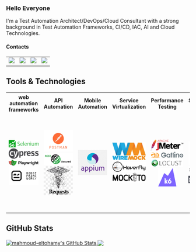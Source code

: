 ### Hello Everyone

I'm a Test Automation Architect/DevOps/Cloud Consultant with a strong background in Test Automation Frameworks, CI/CD, IAC, AI and Cloud Technologies.
#### Contacts
<table>
  <tr>
    <td>
      <a href="https://www.linkedin.com/in/mahmoudeltohamy/">
        <img src="https://img.shields.io/badge/LinkedIn-blue?style=social&logo=linkedin" />
      </a>
    </td>
    <td>
      <a href="https://youtube.com/@mahmoudeltohamy366?si=RlP4SKKKNsI93Mzg">
        <img src="https://img.shields.io/youtube/channel/views/UCqakQNKkL5vTh-DzIEu_0IQ?style=social&logo=youtube" />
      </a>
    </td>
    <td>
      <a href="https://medium.com/@mahmoud.mohammed.elhady">
        <img src="https://img.shields.io/badge/Medium-Blogs-orange?style=social&logo=medium" />
      </a>
    </td>
    <td>
      <a href="https://www.hackerrank.com/profile/mahmoud_mohamme1">
        <img src="https://img.shields.io/badge/-Hackerrank-2EC866?logo=HackerRank&logoColor=white" />
      </a>
    </td>
  </tr>
</table>

## Tools & Technologies

<table style="table-layout: fixed;" >
    <tr>
        <th style="width: 11.1%;">web automation frameworks</th>
        <th style="width: 11.1%;">API Automation</th>
        <th style="width: 11.1%;">Mobile Automation</th>
        <th style="width: 11.1%;">Service Virtualization</th>
        <th style="width: 11.1%;">Performance Testing</th>
        <th style="width: 11.1%;">Security Testing</th>
        <th style="width: 11.1%;">IAC Testing</th>
        <th style="width: 11.1%;">DevOps</th>
        <th style="width: 11.1%;">Programming Languages</th>
    </tr>
    <tr>
        <td>
            <img src="./stack/selenium.png" alt="selenium" />
            <img src="./stack/cypress.png" alt="cypress" />
            <img src="./stack/playwright.png" alt="playwright" />
            <img src="./stack/roboframework.png" alt="roboframework" />
        </td>
        <td>
            <img src="./stack/postman.png" alt="postman" />
            <img src="./stack/restassured.png" alt="restassured" />
            <img src="./stack/requests.png" alt="requests" />
        </td>
        <td>
            <img src="./stack/appium.png" alt="appium" />
        </td>
        <td>
            <img src="./stack/wiremock.png" width="200" height="50"   alt="wiremock" />
            <img src="./stack/hoverfly.png" alt="hoverfly" />
            <img src="./stack/mockito.png" alt="mockito" />
        </td>
        <td>
            <img src="./stack/jmeter.png" alt="jmeter" />
            <img src="./stack/gatling.png"  alt="gatling" />
            <img src="./stack/locust.png"  alt="locust" />
            <img src="./stack/k6.png"  width="50" height="50" style="display: block; margin: auto;" alt="k6" />
        </td>
        <td>
            <img src="./stack/burp.png" alt="burp" />
            <img src="./stack/metasploit.png" alt="metasploit" />
            <img src="./stack/zaproxy.png" alt="zaproxy" />
            <img src="./stack/mobsf.png" alt="mobsf" />
        </td>
        <td>
            <img src="./stack/molecule.png"  alt="molecule" />
            <img src="./stack/testinfra.png" alt="testinfra" />
        </td>
        <td>
            <img src="./stack/docker.png" alt="docker" />
            <img src="./stack/ansible.png" alt="ansible" />
            <img src="./stack/vagrant.png" alt="vagrant" />
            <img src="./stack/terraform.png" alt="terraform" />
            <img src="./stack/kubernetes.png" alt="kubernetes" />
            <img src="./stack/jenkins.png" alt="jenkins" />
            <img src="./stack/gitlabci.png" alt="gitlabci" />
            <img src="./stack/azuredevops.png" alt="azuredevops" />
        </td>
        <td>
            <img src="./stack/java.png"  width="50" height="50"  alt="java" />
            <img src="./stack/python.png"  width="50" height="50"  alt="python" />
            <img src="./stack/csharp.png"  width="50" height="50"  alt="csharp" />
            <img src="./stack/cpp.png" width="50" height="50"   alt="cpp" />
            <img src="./stack/javascript.png"  width="50" height="50"  alt="javascript" />
        </td>
    </tr>
</table>






## GitHub Stats

<a href="https://github.com/Mahmoud-Eltohamy/Mahmoud-Eltohamy">
  <img align="center" src="https://github-readme-stats.vercel.app/api?username=Mahmoud-Eltohamy&show_icons=true" alt="mahmoud-eltohamy's GitHub Stats" />
</a>

<a href="https://github.com/Mahmoud-Eltohamy/Mahmoud-Eltohamy">
  <img align="center" src="https://github-readme-stats.vercel.app/api/top-langs/?username=Mahmoud-Eltohamy&layout=compact" />
</a>
